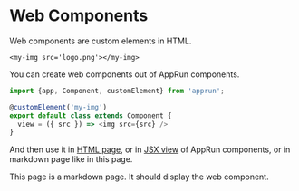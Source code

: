 # Web Components

Web components are custom elements in HTML.
```
<my-img src='logo.png'></my-img>
```
You can create web components out of AppRun components.

```javascript
import {app, Component, customElement} from 'apprun';

@customElement('my-img')
export default class extends Component {
  view = ({ src }) => <img src={src} />
}
```

And then use it in [HTML page](#web-components_html), or in [JSX view](#web-components_tsx) of AppRun components, or in markdown page like in this page.

This page is a markdown page. It should display the web component.

<my-img src='/logo.png'></my-img>